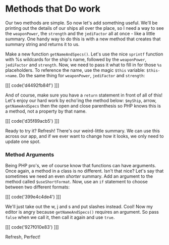 # Methods that Do work

Our two methods are simple. So now let's add something useful. We'll be printing
out the details of our ships all over the place, so I need a way to see the
`weaponPower`, the `strength` and the `jediFactor` all at once - like a little
summary. One handy way to do this is with a new method that creates that
summary string and returns it to us.

Make a new function `getNameAndSpecs()`. Let's use the nice `sprintf` function
with %s wildcards for the ship's name, followed by the `weaponPower`, `jediFactor`
and `strength`. Now, we need to pass it what to fill in for those `%s` placeholders.
To reference the name, use the magic `$this` variable: `$this->name`. Do
the same thing for `weaponPower`, `jediFactor` and `strength`:

[[[ code('d4492fb84f') ]]]

And of course, make sure you have a `return` statement in front of all of
this! Let's enjoy our hard work by echo'ing the method below: `$myShip`,
arrow, `getNameAndSpecs` then the open and close parenthesis so PHP knows
this is a method, not a property by that name.

[[[ code('d35f89acb5') ]]]

Ready to try it? Refresh! There's our weird-little summary. We can use this
across our app, and if we ever want to change how it looks, we only need
to update one spot.

### Method Arguments

Being PHP pro's, we of course know that functions can have arguments. Once
again, a method in a class is no different. Isn't that nice? Let's say that
sometimes we need an even *shorter* summary. Add an argument to the method
called `$useShortFormat`. Now, use an `if` statement to choose between two
different formats:

[[[ code('399e4c4de4') ]]]

We'll just take out the w, j and s and put slashes instead. Cool! Now my
editor is angry because `getNameAndSpecs()` requires an argument. So pass
`false` when we call it, then call it again and use `true`.

[[[ code('927f010e83') ]]]

Refresh, Perfect!

